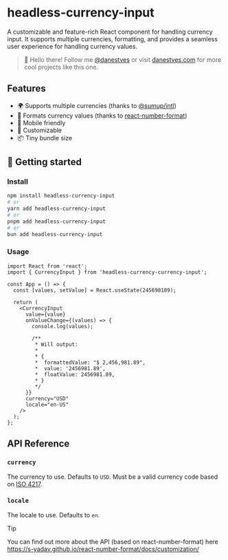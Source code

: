 # headless-currency-input

A customizable and feature-rich React component for handling currency input. It supports multiple currencies, formatting, and provides a seamless user experience for handling currency values.

> 👋 Hello there! Follow me [@danestves](https://twitter.com/danestves) or visit [danestves.com](https://danestves.com) for more cool projects like this one.

## Features

- 🌍 Supports multiple currencies (thanks to [@sumup/intl](https://github.com/sumup-oss/intl-js))
- 📝 Formats currency values (thanks to [react-number-format](https://github.com/s-yadav/react-number-format))
- 📱 Mobile friendly
- 🎨 Customizable
- 📦 Tiny bundle size

## 🏃 Getting started

### Install

```bash
npm install headless-currency-input
# or
yarn add headless-currency-input
# or
pnpm add headless-currency-input
# or
bun add headless-currency-input
```

### Usage

```tsx
import React from 'react';
import { CurrencyInput } from 'headless-currency-currency-input';

const App = () => {
  const [values, setValue] = React.useState(245698189);

  return (
    <CurrencyInput
      value={value}
      onValueChange={(values) => {
        console.log(values);

        /**
         * Will output:
         *
         * {
         *  formattedValue: "$ 2,456,981.89",
         *  value: '2456981.89',
         *  floatValue: 2456981.89,
         * }
         */
      }}
      currency="USD"
      locale="en-US"
    />
  );
};
```

## API Reference

### `currency`

The currency to use. Defaults to `USD`. Must be a valid currency code based on [ISO 4217](https://en.wikipedia.org/wiki/ISO_4217).

### `locale`

The locale to use. Defaults to `en`.


> [!TIP]
> You can find out more about the API (based on react-number-format) here https://s-yadav.github.io/react-number-format/docs/customization/
